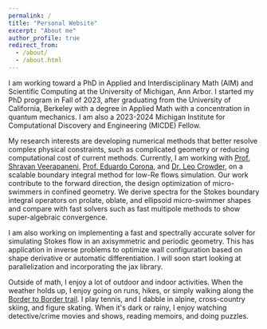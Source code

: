 ```yaml
---
permalink: /
title: "Personal Website"
excerpt: "About me"
author_profile: true
redirect_from: 
  - /about/
  - /about.html
---
```


<!--[academicpages template](https://github.com/academicpages/academicpages.github.io)
[_config.yml](https://github.com/academicpages/academicpages.github.io/blob/master/_config.yml)

Getting started
======
1. Upload any files (like PDFs, .zip files, etc.) to the files/ directory. They will appear at https://[your GitHub username].github.io/files/example.pdf.  
1. Check status by going to the repository settings, in the "GitHub pages" section 

The configuration file for the top menu is in [_data/navigation.yml](https://github.com/academicpages/academicpages.github.io/blob/master/_data/navigation.yml). For example, if you don't have a portfolio or blog posts, you can remove those items from that navigation.yml file to remove them from the header. 

**Markdown generator**
(https://github.com/academicpages/academicpages.github.io/tree/master/markdown_generator) 
I keep a spreadsheet of my publications and talks, then run the code in these notebooks to generate the markdown files, then commit and push them to the GitHub repository.

For more info
------
More info about configuring academicpages can be found in [the guide](https://academicpages.github.io/markdown/). The [guides for the Minimal Mistakes theme](https://mmistakes.github.io/minimal-mistakes/docs/configuration/) (which this theme was forked from) might also be helpful.
-->
I am working toward a PhD in Applied and Interdisciplinary Math (AIM) and Scientific Computing at the University of Michigan, Ann Arbor. I started my PhD program in Fall of 2023, after graduating from the University of California, Berkeley with a degree in Applied Math with a concentration in quantum mechanics. I am also a 2023-2024 Michigan Institute for Computational Discovery and Engineering (MICDE) Fellow.

My research interests are developing numerical methods that better resolve complex physical constraints, such as complicated geometry or reducing computational cost of current methods. Currently, I am working with [Prof. Shravan Veerapaneni](https://dept.math.lsa.umich.edu/~shravan/), [Prof. Eduardo Corona](https://www.colorado.edu/amath/eduardo-corona), and [Dr. Leo Crowder](https://www.linkedin.com/in/leo-crowder-082190157), on a scalable boundary integral method for low-Re flows simulation. Our work contribute to the forward direction, the design optimization of micro-swimmers in confined geometry. We derive spectra for the Stokes boundary integral operators on prolate, oblate, and ellipsoid micro-swimmer shapes and compare with fast solvers such as fast multipole methods to show super-algebraic convergence.

I am also working on implementing a fast and spectrally accurate solver for simulating Stokes flow in an axisymmetric and periodic geometry. This has application in inverse problems to optimize wall configuration based on shape derivative or automatic differentiation. I will soon start looking at parallelization and incorporating the jax library.

Outside of math, I enjoy a lot of outdoor and indoor activities. When the weather holds up, I enjoy going on runs, hikes, or simply walking along the [Border to Border trail](https://www.washtenaw.org/334/Border-to-Border-Trail). I play tennis, and I dabble in alpine, cross-country skiing, and figure skating. When it's dark or rainy, I enjoy watching detective/crime movies and shows, reading memoirs, and doing puzzles. 
